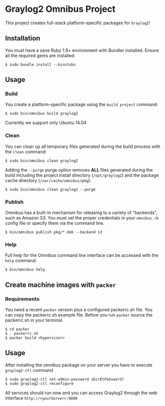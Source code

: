 Graylog2 Omnibus Project
========================
This project creates full-stack platform-specific packages for
`Graylog2`!

Installation
------------
You must have a sane Ruby 1.9+ environment with Bundler installed. Ensure all
the required gems are installed:

```shell
$ sudo bundle install --binstubs
```

Usage
-----
### Build

You create a platform-specific package using the `build project` command:

```shell
$ sudo bin/omnibus build graylog2
```

Currently we support only Ubuntu 14.04

### Clean

You can clean up all temporary files generated during the build process with
the `clean` command:

```shell
$ sudo bin/omnibus clean graylog2
```

Adding the `--purge` purge option removes __ALL__ files generated during the
build including the project install directory (`/opt/graylog2`) and
the package cache directory (`/var/cache/omnibus/pkg`):

```shell
$ sudo bin/omnibus clean graylog2 --purge
```

### Publish

Omnibus has a built-in mechanism for releasing to a variety of "backends", such
as Amazon S3. You must set the proper credentials in your `omnibus.rb` config
file or specify them via the command line.

```shell
$ bin/omnibus publish pkg/*.deb --backend s3
```

### Help

Full help for the Omnibus command line interface can be accessed with the
`help` command:

```shell
$ bin/omnibus help
```

Create machine images with `packer`
-------------------------------
### Requirements
You need a recent `packer` version plus a configured packerrc.sh file. You can copy the packerrc.sh.example
file. Before you run `packer` source the packerrc.sh in your terminal.

```shell
$ cd packer
$ . packerrc.sh
$ packer build <hypervisor>
```

Usage
-----
After installing the omnibus package on your server you have to execute `graylog2-ctl` command

```shell
$ sudo graylog2-ctl set-admin-password sEcrEtPaSsword!
$ sudo graylog2-ctl reconfigure
```

All services should run now and you can access Graylog2 through the web interface `http://<yourServer>:9000`


